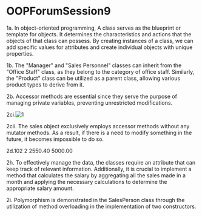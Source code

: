# OOPForumSession9

1a. In object-oriented programming, A class serves as the blueprint or template for objects. It determines the characteristics and actions that the objects of that class can possess. By creating instances of a class, we can add specific values for attributes and create individual objects with unique properties.

1b. The "Manager" and "Sales Personnel" classes can inherit from the "Office Staff" class, as they belong to the category of office staff. Similarly, the "Product" class can be utilized as a parent class, allowing various product types to derive from it.

2b. Accessor methods are essential since they serve the purpose of managing private variables, preventing unrestricted modifications.


2ci.![1](https://github.com/G6704/OOPForumSession9/assets/98708687/3850e478-8c13-4393-82b8-fe4d10487f1a)


2cii. The sales object exclusively employs accessor methods without any mutator methods. As a result, if there is a need to modify something in the future, it becomes impossible to do so.

2d.102
2
2550.40
5000.00


2h. To effectively manage the data, the classes require an attribute that can keep track of relevant information. Additionally, it is crucial to implement a method that calculates the salary by aggregating all the sales made in a month and applying the necessary calculations to determine the appropriate salary amount.

2i. Polymorphism is demonstrated in the SalesPerson class through the utilization of method overloading in the implementation of two constructors.

